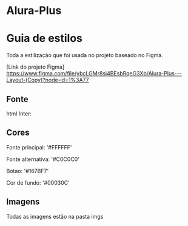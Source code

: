 # Alura-Plus

# Guia de estilos

Toda a estilização que foi usada no projeto baseado no Figma.

[Link do projeto Figma] https://www.figma.com/file/ybcLGMr8si4BEsbRqeG3Xb/Alura-Plus---Layout-(Copy)?node-id=1%3A77

## Fonte

html
Inter:
<link rel="preconnect" href="https://fonts.googleapis.com">
    <link rel="preconnect" href="https://fonts.gstatic.com" crossorigin>
    <link href="https://fonts.googleapis.com/css2?family=Inter:wght@400;700&display=swap" rel="stylesheet">

## Cores

Fonte principal: '#FFFFFF'

Fonte alternativa: '#C0C0C0'

Botao: '#167BF7'

Cor de fundo: '#00030C'

## Imagens

Todas as imagens estão na pasta imgs
